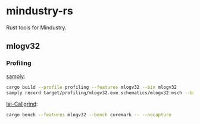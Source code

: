 # mindustry-rs

Rust tools for Mindustry.

## mlogv32

### Profiling

[samply](https://github.com/mstange/samply):

```sh
cargo build --profile profiling --features mlogv32 --bin mlogv32
samply record target/profiling/mlogv32.exe schematics/mlogv32.msch --bin path/to/coremark.bin --delta 6
```

[Iai-Callgrind](https://iai-callgrind.github.io/iai-callgrind):

```sh
cargo bench --features mlogv32 --bench coremark -- --nocapture
```
